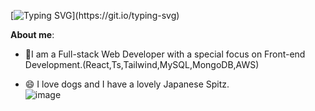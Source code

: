 [![Typing SVG](https://readme-typing-svg.demolab.com?font=Fira+Code&weight=600&pause=1000&width=435&lines=Hi+there%2C+Welcome++to+my+profile+!)](https://git.io/typing-svg)

<!--
**7uppp/7uppp** is a ✨ _special_ ✨ repository because its `README.md` (this file) appears on your GitHub profile.

Here are some ideas to get you started:


- 🤔 I’m looking for help with ...
- 💬 Ask me about ...
- 📫 How to reach me: ...
- 😄 Pronouns: ...
- ⚡ Fun fact: ...
- 📫 You can reach me on Linkin:
-->

**About me**: 

- 🌱I am a Full-stack Web Developer with a special focus on Front-end Development.(React,Ts,Tailwind,MySQL,MongoDB,AWS)  

- 😄 I love dogs and I have a lovely Japanese Spitz.  
![image](https://user-images.githubusercontent.com/56183401/229657993-8e46d697-ceff-455c-a2e5-1898d1d46ce3.png)
